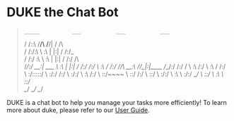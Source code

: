 # DUKE the Chat Bot

>     _____          ___           ___           ___     
>    /  /::\        /__/\         /__/|         /  /\    
>   /  /:/\:\       \  \:\       |  |:|        /  /:/_   
>  /  /:/  \:\       \  \:\      |  |:|       /  /:/ /\  
> /__/:/ \__\:|  ___  \  \:\   __|  |:|      /  /:/ /:/_ 
> \  \:\ /  /:/ /__/\  \__\:\ /__/\_|:|____ /__/:/ /:/ /
>  \  \:\  /:/  \  \:\ /  /:/ \  \:\/:::::/ \  \:\/:/ /:/
>   \  \:\/:/    \  \:\  /:/   \  \::/~~~~   \  \::/ /:/ 
>    \  \::/      \  \:\/:/     \  \:\        \  \:\/:/ 
>     \__\/        \  \::/       \  \:\        \  \::/  
>                   \__\/         \__\/         \__\/     

DUKE is a chat bot to help you manage your tasks more efficiently! 
To learn more about duke, please refer to our [User Guide](https://sitinadiah25.github.io/duke/).
